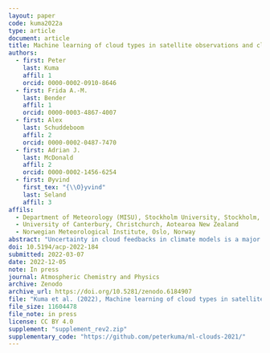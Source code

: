 ```yaml
---
layout: paper
code: kuma2022a
type: article
document: article
title: Machine learning of cloud types in satellite observations and climate models
authors:
  - first: Peter
    last: Kuma
    affil: 1
    orcid: 0000-0002-0910-8646
  - first: Frida A.-M.
    last: Bender
    affil: 1
    orcid: 0000-0003-4867-4007
  - first: Alex
    last: Schuddeboom
    affil: 2
    orcid: 0000-0002-0487-7470
  - first: Adrian J.
    last: McDonald
    affil: 2
    orcid: 0000-0002-1456-6254
  - first: Øyvind
    first_tex: "{\\O}yvind"
    last: Seland
    affil: 3
affils:
  - Department of Meteorology (MISU), Stockholm University, Stockholm, Sweden
  - University of Canterbury, Christchurch, Aotearoa New Zealand
  - Norwegian Meteorological Institute, Oslo, Norway
abstract: "Uncertainty in cloud feedbacks in climate models is a major limitation in projections of future climate. Therefore, evaluation and improvement of cloud simulation is essential to ensure the accuracy of climate models. We analyse cloud biases and cloud change with respect to global mean near-surface temperature (GMST) in climate models relative to satellite observations, and relate them to equilibrium climate sensitivity, transient climate response and cloud feedback. For this purpose, we develop a supervised deep convolutional artificial neural network for determination of cloud types from low-resolution (2.5°×2.5°) daily mean top of atmosphere shortwave and longwave radiation fields, corresponding to the World Meteorological Organization (WMO) cloud genera recorded by human observers in the Global Telecommunication System (GTS). We train this network on top of atmosphere radiation retrieved by the Clouds and the Earth’s Radiant Energy System (CERES) and GTS, and apply it on the Climate Model Intercomparison Project phase 5 and 6 (CMIP5 and CMIP6) model output and the ECMWF Reanalysis version 5 (ERA5) and the Modern-Era Retrospective Analysis for Research and Applications version 2 (MERRA-2) reanalyses. We compare the cloud types between models and satellite observations. We link biases to climate sensitivity and identify a negative linear relationship between the root mean square error of cloud type occurrence derived from the neural network and model equilibrium climate sensitivity (ECS), transient climate response (TCR) and cloud feedback. This statistical relationship in the model ensemble favours models with higher ECS, TCR and cloud feedback. However, this relationship could be due to the relatively small size of the ensemble used or decoupling between present-day biases and future projected cloud change. Using the abrupt-4xCO2 CMIP5 and CMIP6 experiment, we show that models simulating decreasing stratiform and increasing cumuliform clouds tend to have higher ECS than models simulating increasing stratiform and decreasing cumuliform clouds, and this could also partially explain the association between the model cloud type occurrence error and model ECS."
doi: 10.5194/acp-2022-184
submitted: 2022-03-07
date: 2022-12-05
note: In press
journal: Atmospheric Chemistry and Physics
archive: Zenodo
archive_url: https://doi.org/10.5281/zenodo.6184907
file: "Kuma et al. (2022), Machine learning of cloud types in satellite observations and climate models (submitted revision 5 December 2022, 2nd).pdf"
file_size: 11604478
file_note: in press
license: CC BY 4.0
supplement: "supplement_rev2.zip"
supplementary_code: "https://github.com/peterkuma/ml-clouds-2021/"
---
```

